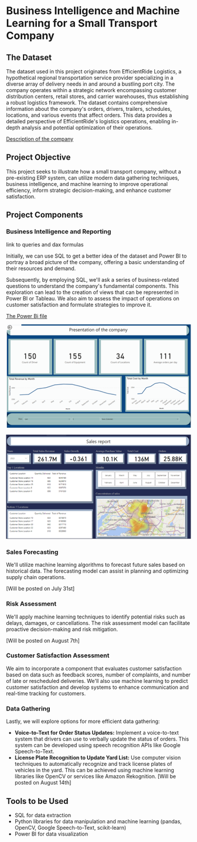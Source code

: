 # Business Intelligence and Machine Learning for a Small Transport Company

## The Dataset
The dataset used in this project originates from EfficientRide Logistics, a hypothetical regional transportation service provider specializing in a diverse array of delivery needs in and around a bustling port city. The company operates within a strategic network encompassing customer distribution centers, retail stores, and carrier warehouses, thus establishing a robust logistics framework. The dataset contains comprehensive information about the company's orders, drivers, trailers, schedules, locations, and various events that affect orders. This data provides a detailed perspective of EfficientRide's logistics operations, enabling in-depth analysis and potential optimization of their operations.

[Description of the company](https://github.com/anastaseleon/simple-BI-solution-for-distribution-companies/blob/a7bc34710d6630b4935095d5c83fa9274d6a000a/Description%20of%20the%20dataset%20.md)

## Project Objective
This project seeks to illustrate how a small transport company, without a pre-existing ERP system, can utilize modern data gathering techniques, business intelligence, and machine learning to improve operational efficiency, inform strategic decision-making, and enhance customer satisfaction.

## Project Components

### Business Intelligence and Reporting
link to queries and dax formulas


Initially, we can use SQL to get a better idea of the dataset and Power BI to portray a broad picture of the company, offering a basic understanding of their resources and demand.


Subsequently, by employing SQL, we'll ask a series of business-related questions to understand the company's fundamental components. This exploration can lead to the creation of views that can be represented in Power BI or Tableau. We also aim to assess the impact of operations on customer satisfaction and formulate strategies to improve it.

[The Power Bi file](https://github.com/anastaseleon/simple-BI-solution-for-distribution-companies/blob/a7bc34710d6630b4935095d5c83fa9274d6a000a/EfficientRide_logistics.pbix)

![Report created with Power BI](https://github.com/anastaseleon/simple-BI-solution-for-distribution-companies/blob/main/Presentation%20of%20the%20company.png?raw=true)

![Looking at the sales](https://github.com/anastaseleon/simple-BI-solution-for-distribution-companies/blob/4a02c62bd186ddc36e3dd3cf06f5e01e5dbb7882/sales%20report.png)

### Sales Forecasting
We'll utilize machine learning algorithms to forecast future sales based on historical data. The forecasting model can assist in planning and optimizing supply chain operations.

 [Will be posted on July 31st]

### Risk Assessment
We'll apply machine learning techniques to identify potential risks such as delays, damages, or cancellations. The risk assessment model can facilitate proactive decision-making and risk mitigation.

 [Will be posted on August 7th]

### Customer Satisfaction Assessment
We aim to incorporate a component that evaluates customer satisfaction based on data such as feedback scores, number of complaints, and number of late or rescheduled deliveries. We'll also use machine learning to predict customer satisfaction and develop systems to enhance communication and real-time tracking for customers.

### Data Gathering
Lastly, we will explore options for more efficient data gathering:
- **Voice-to-Text for Order Status Updates:** Implement a voice-to-text system that drivers can use to verbally update the status of orders. This system can be developed using speech recognition APIs like Google Speech-to-Text.
- **License Plate Recognition to Update Yard List:** Use computer vision techniques to automatically recognize and track license plates of vehicles in the yard. This can be achieved using machine learning libraries like OpenCV or services like Amazon Rekognition.
 [Will be posted on August 14th]

## Tools to be Used
- SQL for data extraction
- Python libraries for data manipulation and machine learning (pandas, OpenCV, Google Speech-to-Text, scikit-learn)
- Power BI for data visualization
